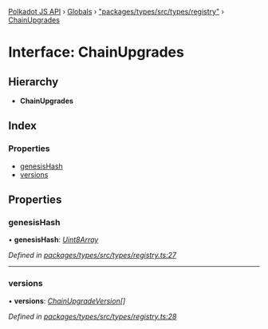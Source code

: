 [Polkadot JS API](../README.md) › [Globals](../globals.md) › ["packages/types/src/types/registry"](../modules/_packages_types_src_types_registry_.md) › [ChainUpgrades](_packages_types_src_types_registry_.chainupgrades.md)

# Interface: ChainUpgrades

## Hierarchy

* **ChainUpgrades**

## Index

### Properties

* [genesisHash](_packages_types_src_types_registry_.chainupgrades.md#genesishash)
* [versions](_packages_types_src_types_registry_.chainupgrades.md#versions)

## Properties

###  genesisHash

• **genesisHash**: *[Uint8Array](../classes/_packages_types_src_codec_raw_.raw.md#static-uint8array)*

*Defined in [packages/types/src/types/registry.ts:27](https://github.com/polkadot-js/api/blob/3d67b75059/packages/types/src/types/registry.ts#L27)*

___

###  versions

• **versions**: *[ChainUpgradeVersion](_packages_types_src_types_registry_.chainupgradeversion.md)[]*

*Defined in [packages/types/src/types/registry.ts:28](https://github.com/polkadot-js/api/blob/3d67b75059/packages/types/src/types/registry.ts#L28)*
